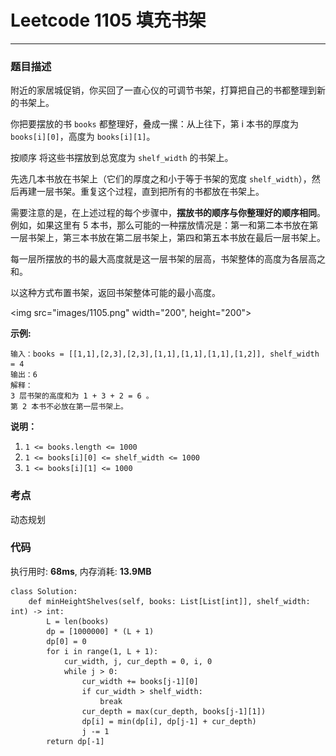 # Leetcode 1105 填充书架
***
### 题目描述

附近的家居城促销，你买回了一直心仪的可调节书架，打算把自己的书都整理到新的书架上。

你把要摆放的书 `books` 都整理好，叠成一摞：从上往下，第 i 本书的厚度为 `books[i][0]`，高度为 `books[i][1]`。

按顺序 将这些书摆放到总宽度为 `shelf_width` 的书架上。

先选几本书放在书架上（它们的厚度之和小于等于书架的宽度 `shelf_width`），然后再建一层书架。重复这个过程，直到把所有的书都放在书架上。

需要注意的是，在上述过程的每个步骤中，**摆放书的顺序与你整理好的顺序相同**。 例如，如果这里有 5 本书，那么可能的一种摆放情况是：第一和第二本书放在第一层书架上，第三本书放在第二层书架上，第四和第五本书放在最后一层书架上。

每一层所摆放的书的最大高度就是这一层书架的层高，书架整体的高度为各层高之和。

以这种方式布置书架，返回书架整体可能的最小高度。

<img src="images/1105.png" width="200", height="200">

**示例:**

    输入：books = [[1,1],[2,3],[2,3],[1,1],[1,1],[1,1],[1,2]], shelf_width = 4
	输出：6
	解释：
	3 层书架的高度和为 1 + 3 + 2 = 6 。
	第 2 本书不必放在第一层书架上。
	
**说明：**

1. `1 <= books.length <= 1000`
2. `1 <= books[i][0] <= shelf_width <= 1000`
3. `1 <= books[i][1] <= 1000`


### 考点

动态规划


### 代码
执行用时: **68ms**, 内存消耗: **13.9MB**

```
class Solution:
    def minHeightShelves(self, books: List[List[int]], shelf_width: int) -> int:
        L = len(books)
        dp = [1000000] * (L + 1)
        dp[0] = 0
        for i in range(1, L + 1):
            cur_width, j, cur_depth = 0, i, 0
            while j > 0:
                cur_width += books[j-1][0]
                if cur_width > shelf_width:
                    break
                cur_depth = max(cur_depth, books[j-1][1])
                dp[i] = min(dp[i], dp[j-1] + cur_depth)
                j -= 1
        return dp[-1]
```

